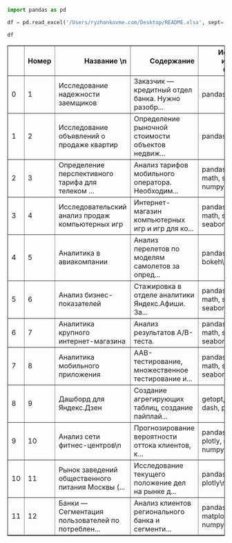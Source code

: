 ```python
import pandas as pd 
```


```python
df = pd.read_excel('/Users/ryzhonkovme.com/Desktop/README.xlsx', sept='\n')
```


```python
df
```




<div>
<style scoped>
    .dataframe tbody tr th:only-of-type {
        vertical-align: middle;
    }

    .dataframe tbody tr th {
        vertical-align: top;
    }

    .dataframe thead th {
        text-align: right;
    }
</style>
<table border="1" class="dataframe">
  <thead>
    <tr style="text-align: right;">
      <th></th>
      <th>Номер</th>
      <th>Название \n</th>
      <th>Содержание</th>
      <th>Используемые инструменты, библиотеки\n</th>
    </tr>
  </thead>
  <tbody>
    <tr>
      <td>0</td>
      <td>1</td>
      <td>Исследование надежности заемщиков</td>
      <td>Заказчик — кредитный отдел банка. Нужно разобр...</td>
      <td>pandas\n</td>
    </tr>
    <tr>
      <td>1</td>
      <td>2</td>
      <td>Исследование объявлений о продаже квартир</td>
      <td>Определение рыночной стоимости объектов недвиж...</td>
      <td>pandas, matplotlib</td>
    </tr>
    <tr>
      <td>2</td>
      <td>3</td>
      <td>Определение перспективного тарифа для телеком ...</td>
      <td>Анализ тарифов мобильного оператора. Необходим...</td>
      <td>pandas, matplotlib, math, scipy, numpy\n\n</td>
    </tr>
    <tr>
      <td>3</td>
      <td>4</td>
      <td>Исследовательский анализ продаж компьютерных игр</td>
      <td>Интернет-магазин компьютерных игр и игр для ко...</td>
      <td>pandas, matplotlib, math, scipy, numpy, seabor...</td>
    </tr>
    <tr>
      <td>4</td>
      <td>5</td>
      <td>Аналитика в авиакомпании</td>
      <td>Анализ перелетов по моделям самолетов за опред...</td>
      <td>pandas, matplotlib, bokeh\n</td>
    </tr>
    <tr>
      <td>5</td>
      <td>6</td>
      <td>Анализ бизнес-показателей</td>
      <td>Стажировка в отделе аналитики Яндекс.Афиши. За...</td>
      <td>pandas, matplotlib, math, scipy, numpy, seabor...</td>
    </tr>
    <tr>
      <td>6</td>
      <td>7</td>
      <td>Аналитика крупного интернет-магазина</td>
      <td>Анализ результатов A/B-теста.</td>
      <td>pandas, matplotlib, math, scipy, numpy, seabor...</td>
    </tr>
    <tr>
      <td>7</td>
      <td>8</td>
      <td>Аналитика мобильного приложения</td>
      <td>ААВ-тестирование, множественное тестирование и...</td>
      <td>pandas, matplotlib, math, scipy, numpy, seabor...</td>
    </tr>
    <tr>
      <td>8</td>
      <td>9</td>
      <td>Дашборд для Яндекс.Дзен</td>
      <td>Cоздание агрегирующих таблиц, cоздание пайплай...</td>
      <td>getopt, sqlalchemy, dash, plotly</td>
    </tr>
    <tr>
      <td>9</td>
      <td>10</td>
      <td>Анализ сети фитнес-центров\n</td>
      <td>Прогнозирование вероятности оттока клиентов, к...</td>
      <td>pandas, matplotlib, plotly, seaborn, numpy, sk...</td>
    </tr>
    <tr>
      <td>10</td>
      <td>11</td>
      <td>Рынок заведений общественного питания Москвы (...</td>
      <td>Исследование текущего положение дел на рынке д...</td>
      <td>pandas, numpy, plotly\n</td>
    </tr>
    <tr>
      <td>11</td>
      <td>12</td>
      <td>Банки — Сегментация пользователей по потреблен...</td>
      <td>Анализ клиентов регионального банка и сегменти...</td>
      <td>pandas, plotly, matplotlib,\nseaborn, numpy, s...</td>
    </tr>
  </tbody>
</table>
</div>


